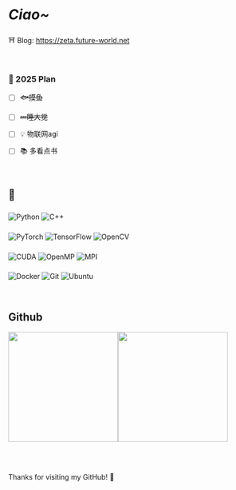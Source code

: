 # *Ciao~* 

 ⛩️ Blog:  https://zeta.future-world.net   

 <br/> 
 
###  📝  2025 Plan
- [ ] ~~🐟摸鱼~~
- [ ] ~~💤睡大觉~~
- [ ] 💡 物联网agi
- [ ] 📚 多看点书


 <br/> 
 
## 🧰
###  
![Python](https://img.shields.io/badge/Python-3776AB?style=flat-square&logo=python&logoColor=white)
![C++](https://img.shields.io/badge/C++-00599C?style=flat-square&logo=c%2B%2B&logoColor=white)

###  
![PyTorch](https://img.shields.io/badge/PyTorch-EE4C2C?style=flat-square&logo=pytorch&logoColor=white)
![TensorFlow](https://img.shields.io/badge/TensorFlow-FF6F00?style=flat-square&logo=tensorflow&logoColor=white)
![OpenCV](https://img.shields.io/badge/OpenCV-5C3C6D?style=flat-square&logo=opencv&logoColor=white)

###  
![CUDA](https://img.shields.io/badge/CUDA-0769B2?style=flat-square&logo=nvidia&logoColor=white)
![OpenMP](https://img.shields.io/badge/OpenMP-00A6A6?style=flat-square&logo=openmp&logoColor=white)
![MPI](https://img.shields.io/badge/MPI-FF4F00?style=flat-square&logo=mpi&logoColor=white)

###  
![Docker](https://img.shields.io/badge/Docker-2496ED?style=flat-square&logo=docker&logoColor=white)
![Git](https://img.shields.io/badge/Git-F05032?style=flat-square&logo=git&logoColor=white)
![Ubuntu](https://img.shields.io/badge/Ubuntu-E95420?style=flat-square&logo=ubuntu&logoColor=white)



 <br/> 
 

##  Github


<div align="left">
<img height='220'src="https://github-readme-stats.vercel.app/api?username=Zeta-qixi&show_icons=true&theme=cobalt" align="center" /><img height='220' src="https://github-readme-stats.vercel.app/api/top-langs/?username=Zeta-qixi&hide=Less,TypeScript,Starlark,Groovy,Shell,Batchfile&layout=compact&langs_count=8&theme=cobalt" align="center" />
</div>  

<br/>  <br/>  

Thanks for visiting my GitHub! 🚀



